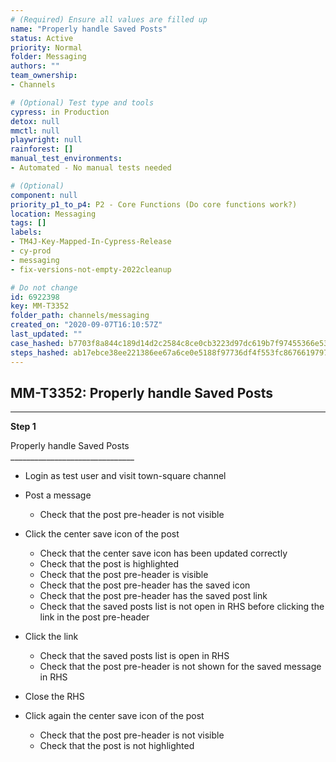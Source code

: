 ```yaml
---
# (Required) Ensure all values are filled up
name: "Properly handle Saved Posts"
status: Active
priority: Normal
folder: Messaging
authors: ""
team_ownership: 
- Channels

# (Optional) Test type and tools
cypress: in Production
detox: null
mmctl: null
playwright: null
rainforest: []
manual_test_environments: 
- Automated - No manual tests needed

# (Optional)
component: null
priority_p1_to_p4: P2 - Core Functions (Do core functions work?)
location: Messaging
tags: []
labels: 
- TM4J-Key-Mapped-In-Cypress-Release
- cy-prod
- messaging
- fix-versions-not-empty-2022cleanup

# Do not change
id: 6922398
key: MM-T3352
folder_path: channels/messaging
created_on: "2020-09-07T16:10:57Z"
last_updated: ""
case_hashed: b7703f8a844c189d14d2c2584c8ce0cb3223d97dc619b7f97455366e5304e4a203e76374226d1221faff234f28c48081
steps_hashed: ab17ebce38ee221386ee67a6ce0e5188f97736df4f553fc86766197979805a0d13fb91d1f1edccd5a28b64c1fbbe20a7
---
```


## MM-T3352: Properly handle Saved Posts

---

**Step 1**

Properly handle Saved Posts\
\_\_\_\_\_\_\_\_\_\_\_\_\_\_\_\_\_\_\_\_\_\_\_\_\_\_\_\_\_\_\_

- Login as test user and visit town-square channel

- Post a message

  - Check that the post pre-header is not visible

- Click the center save icon of the post

  - Check that the center save icon has been updated correctly
  - Check that the post is highlighted
  - Check that the post pre-header is visible
  - Check that the post pre-header has the saved icon
  - Check that the post pre-header has the saved post link
  - Check that the saved posts list is not open in RHS before clicking the link in the post pre-header

- Click the link

  - Check that the saved posts list is open in RHS
  - Check that the post pre-header is not shown for the saved message in RHS

- Close the RHS

- Click again the center save icon of the post

  - Check that the post pre-header is not visible
  - Check that the post is not highlighted
